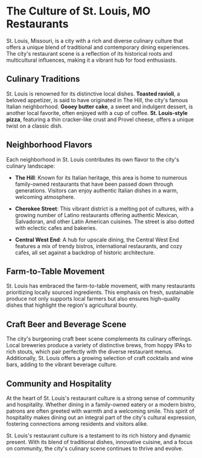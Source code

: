 # The Culture of St. Louis, MO Restaurants

St. Louis, Missouri, is a city with a rich and diverse culinary culture that offers a unique blend of traditional and contemporary dining experiences. The city's restaurant scene is a reflection of its historical roots and multicultural influences, making it a vibrant hub for food enthusiasts.

## Culinary Traditions

St. Louis is renowned for its distinctive local dishes. **Toasted ravioli**, a beloved appetizer, is said to have originated in The Hill, the city's famous Italian neighborhood. **Gooey butter cake**, a sweet and indulgent dessert, is another local favorite, often enjoyed with a cup of coffee. **St. Louis-style pizza**, featuring a thin cracker-like crust and Provel cheese, offers a unique twist on a classic dish.

## Neighborhood Flavors

Each neighborhood in St. Louis contributes its own flavor to the city's culinary landscape:

- **The Hill**: Known for its Italian heritage, this area is home to numerous family-owned restaurants that have been passed down through generations. Visitors can enjoy authentic Italian dishes in a warm, welcoming atmosphere.

- **Cherokee Street**: This vibrant district is a melting pot of cultures, with a growing number of Latino restaurants offering authentic Mexican, Salvadoran, and other Latin American cuisines. The street is also dotted with eclectic cafes and bakeries.

- **Central West End**: A hub for upscale dining, the Central West End features a mix of trendy bistros, international restaurants, and cozy cafes, all set against a backdrop of historic architecture.

## Farm-to-Table Movement

St. Louis has embraced the farm-to-table movement, with many restaurants prioritizing locally sourced ingredients. This emphasis on fresh, sustainable produce not only supports local farmers but also ensures high-quality dishes that highlight the region's agricultural bounty.

## Craft Beer and Beverage Scene

The city's burgeoning craft beer scene complements its culinary offerings. Local breweries produce a variety of distinctive brews, from hoppy IPAs to rich stouts, which pair perfectly with the diverse restaurant menus. Additionally, St. Louis offers a growing selection of craft cocktails and wine bars, adding to the vibrant beverage culture.

## Community and Hospitality

At the heart of St. Louis's restaurant culture is a strong sense of community and hospitality. Whether dining in a family-owned eatery or a modern bistro, patrons are often greeted with warmth and a welcoming smile. This spirit of hospitality makes dining out an integral part of the city's cultural expression, fostering connections among residents and visitors alike.

St. Louis's restaurant culture is a testament to its rich history and dynamic present. With its blend of traditional dishes, innovative cuisine, and a focus on community, the city's culinary scene continues to thrive and evolve.
